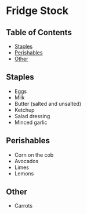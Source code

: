 # Fridge Stock

## Table of Contents
- [Staples](#staples)
- [Perishables](#perishables)
- [Other](#other)

## Staples
- Eggs
- Milk
- Butter (salted and unsalted)
- Ketchup
- Salad dressing
- Minced garlic

## Perishables
- Corn on the cob
- Avocados
- Limes
- Lemons

## Other
- Carrots
